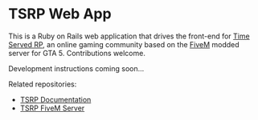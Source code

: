# TSRP Web App

This is a Ruby on Rails web application that drives the front-end for [Time Served RP](https://www.timeservedrp.com/), an online gaming community based on the [FiveM](https://fivem.net/) modded server for GTA 5. Contributions welcome.

Development instructions coming soon...

Related repositories:
- [TSRP Documentation](https://github.com/openmailbox/tsrp-docs)
- [TSRP FiveM Server](https://github.com/openmailbox/tsrp-fivem)
